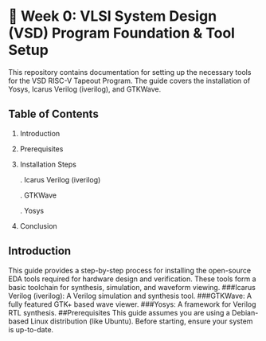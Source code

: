 # 🚀 Week 0: VLSI System Design (VSD) Program Foundation & Tool Setup
This repository contains documentation for setting up the necessary tools for the VSD RISC-V Tapeout Program. The guide covers the installation of Yosys, Icarus Verilog (iverilog), and GTKWave.
## Table of Contents
1. Introduction

2. Prerequisites

3. Installation Steps

   . Icarus Verilog (iverilog)

   . GTKWave

   . Yosys

4. Conclusion
## Introduction
This guide provides a step-by-step process for installing the open-source EDA tools required for hardware design and verification. These tools form a basic toolchain for synthesis, simulation, and waveform viewing.
###Icarus Verilog (iverilog):
         A Verilog simulation and synthesis tool.
###GTKWave:
         A fully featured GTK+ based wave viewer.
###Yosys: 
         A framework for Verilog RTL synthesis.
##Prerequisites
This guide assumes you are using a Debian-based Linux distribution (like Ubuntu). Before starting, ensure your system is up-to-date.
